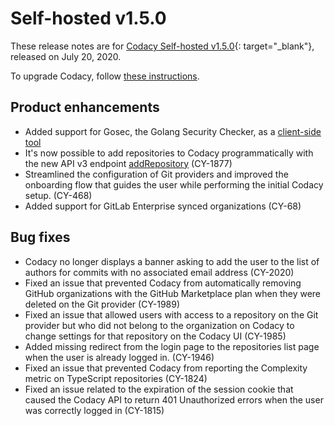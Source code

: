 # Self-hosted v1.5.0

These release notes are for [Codacy Self-hosted v1.5.0](https://github.com/codacy/chart/releases/tag/1.5.0){: target="_blank"}, released on July 20, 2020.

To upgrade Codacy, follow [these instructions](/chart/maintenance/upgrade/).

## Product enhancements

-   Added support for Gosec, the Golang Security Checker, as a [client-side tool](../../related-tools/client-side-tools.md)
-   It's now possible to add repositories to Codacy programmatically with the new API v3 endpoint [addRepository](https://app.codacy.com/api/api-docs#addrepository) (CY-1877)
-   Streamlined the configuration of Git providers and improved the onboarding flow that guides the user while performing the initial Codacy setup. (CY-468)
-   Added support for GitLab Enterprise synced organizations (CY-68)

## Bug fixes

-   Codacy no longer displays a banner asking to add the user to the list of authors for commits with no associated email address (CY-2020)
-   Fixed an issue that prevented Codacy from automatically removing GitHub organizations with the GitHub Marketplace plan when they were deleted on the Git provider (CY-1989)
-   Fixed an issue that allowed users with access to a repository on the Git provider but who did not belong to the organization on Codacy to change settings for that repository on the Codacy UI (CY-1985)
-   Added missing redirect from the login page to the repositories list page when the user is already logged in. (CY-1946)
-   Fixed an issue that prevented Codacy from reporting the Complexity metric on TypeScript repositories (CY-1824)
-   Fixed an issue related to the expiration of the session cookie that caused the Codacy API to return 401 Unauthorized errors when the user was correctly logged in (CY-1815)
